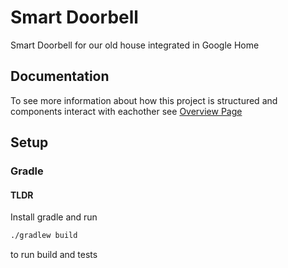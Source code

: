 # Smart Doorbell
Smart Doorbell for our old house integrated in Google Home

## Documentation
To see more information about how this project is structured and components interact with eachother see [Overview Page](doc/overview.md)

## Setup

### Gradle
#### TLDR
Install gradle and run

```sh
./gradlew build
```

to run build and tests
